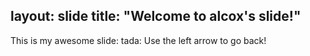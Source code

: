 layout: slide
title: "Welcome to alcox's slide!"
---
This is my awesome slide: tada:
Use the left arrow to go back!
